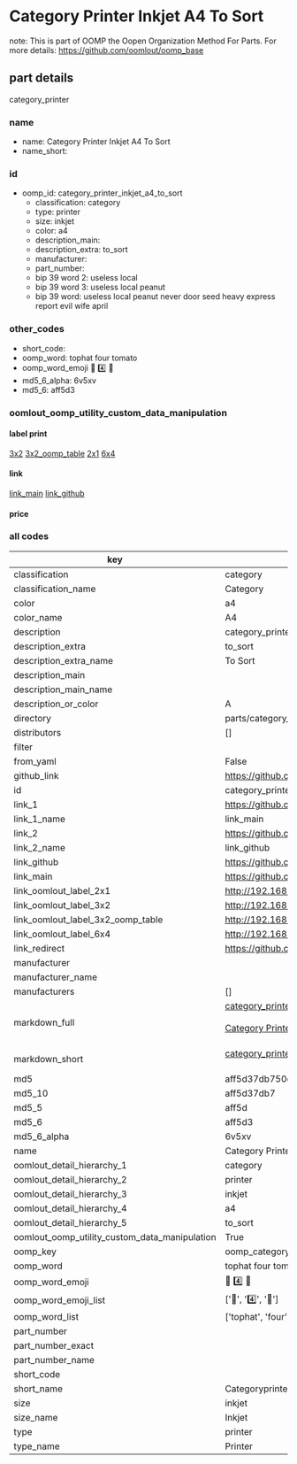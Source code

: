 # Category Printer Inkjet A4 To Sort  

note: This is part of OOMP the Oopen Organization Method For Parts. For more details: https://github.com/oomlout/oomp_base

##  part details
  



category_printer



### name
* name: Category Printer Inkjet A4 To Sort
* name_short: 
### id
* oomp_id: category_printer_inkjet_a4_to_sort
  * classification: category
  * type: printer
  * size: inkjet
  * color: a4
  * description_main: 
  * description_extra: to_sort
  * manufacturer: 
  * part_number: 
  * bip 39 word 2: useless local
  * bip 39 word 3: useless local peanut
  * bip 39 word: useless local peanut never door seed heavy express report evil wife april

### other_codes
* short_code: 
* oomp_word: tophat four tomato
* oomp_word_emoji :tophat: :four: :tomato:
* md5_6_alpha: 6v5xv
* md5_6: aff5d3






### oomlout_oomp_utility_custom_data_manipulation
#### label print
[3x2](http://192.168.1.245:1112/?label=oomp%206v5xv)
[3x2_oomp_table](http://192.168.1.108:1112/?label=oomp%206v5xv)
[2x1](http://192.168.1.242:1112/?label=oomp%206v5xv)
[6x4](http://192.168.1.55:1112/?label=oomp%206v5xv)    

#### link

[link_main](https://github.com/oomlout/oomlout_oomp_version_1_messy/tree/main/parts/category_printer_inkjet_a4_to_sort) [link_github](https://github.com/oomlout/oomlout_oomp_version_1_messy/tree/main/parts/category_printer_inkjet_a4_to_sort)                             

#### price







### all codes 
| key | value |  
| --- | --- |  
| classification | category |  
| classification_name | Category |  
| color | a4 |  
| color_name | A4 |  
| description | category_printer |  
| description_extra | to_sort |  
| description_extra_name | To Sort |  
| description_main |  |  
| description_main_name |  |  
| description_or_color | A  |  
| directory | parts/category_printer_inkjet_a4_to_sort |  
| distributors | [] |  
| filter |  |  
| from_yaml | False |  
| github_link | https://github.com/oomlout/oomlout_oomp_part_src/tree/main/parts/category_printer_inkjet_a4_to_sort |  
| id | category_printer_inkjet_a4_to_sort |  
| link_1 | https://github.com/oomlout/oomlout_oomp_version_1_messy/tree/main/parts/category_printer_inkjet_a4_to_sort |  
| link_1_name | link_main |  
| link_2 | https://github.com/oomlout/oomlout_oomp_version_1_messy/tree/main/parts/category_printer_inkjet_a4_to_sort |  
| link_2_name | link_github |  
| link_github | https://github.com/oomlout/oomlout_oomp_version_1_messy/tree/main/parts/category_printer_inkjet_a4_to_sort |  
| link_main | https://github.com/oomlout/oomlout_oomp_version_1_messy/tree/main/parts/category_printer_inkjet_a4_to_sort |  
| link_oomlout_label_2x1 | http://192.168.1.242:1112/?label=oomp%206v5xv |  
| link_oomlout_label_3x2 | http://192.168.1.245:1112/?label=oomp%206v5xv |  
| link_oomlout_label_3x2_oomp_table | http://192.168.1.108:1112/?label=oomp%206v5xv |  
| link_oomlout_label_6x4 | http://192.168.1.55:1112/?label=oomp%206v5xv |  
| link_redirect | https://github.com/oomlout/oomlout_oomp_version_1_messy/tree/main/parts/category_printer_inkjet_a4_to_sort |  
| manufacturer |  |  
| manufacturer_name |  |  
| manufacturers | [] |  
| markdown_full | [category_printer_inkjet_a4_to_sort](none)<br>[](none)<br>[Category Printer Inkjet A4 To Sort](none)<br><br> |  
| markdown_short | [category_printer_inkjet_a4_to_sort](none)<br><br> |  
| md5 | aff5d37db750cd4f0ba0b95143e0d780 |  
| md5_10 | aff5d37db7 |  
| md5_5 | aff5d |  
| md5_6 | aff5d3 |  
| md5_6_alpha | 6v5xv |  
| name | Category Printer Inkjet A4 To Sort |  
| oomlout_detail_hierarchy_1 | category |  
| oomlout_detail_hierarchy_2 | printer |  
| oomlout_detail_hierarchy_3 | inkjet |  
| oomlout_detail_hierarchy_4 | a4 |  
| oomlout_detail_hierarchy_5 | to_sort |  
| oomlout_oomp_utility_custom_data_manipulation | True |  
| oomp_key | oomp_category_printer_inkjet_a4_to_sort |  
| oomp_word | tophat four tomato |  
| oomp_word_emoji | :tophat: :four: :tomato: |  
| oomp_word_emoji_list | [':tophat:', ':four:', ':tomato:'] |  
| oomp_word_list | ['tophat', 'four', 'tomato'] |  
| part_number |  |  
| part_number_exact |  |  
| part_number_name |  |  
| short_code |  |  
| short_name | Categoryprinter |  
| size | inkjet |  
| size_name | Inkjet |  
| type | printer |  
| type_name | Printer |  
